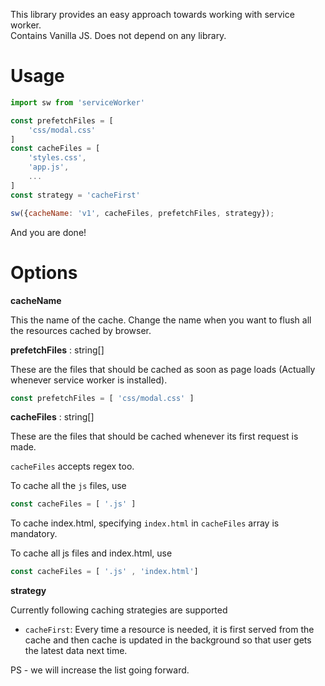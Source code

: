 This library provides an easy approach towards working with service worker.
<br/>
Contains Vanilla JS. Does not depend on any library.

# Usage
```js
import sw from 'serviceWorker'

const prefetchFiles = [
    'css/modal.css'
]
const cacheFiles = [
    'styles.css',
    'app.js',
    ...
]
const strategy = 'cacheFirst'

sw({cacheName: 'v1', cacheFiles, prefetchFiles, strategy});

```

And you are done!

# Options

**cacheName**

This the name of the cache. Change the name when you want to flush all the resources cached by browser.

**prefetchFiles** : string[]

These are the files that should be cached as soon as page loads (Actually whenever service worker is installed).

```js
const prefetchFiles = [ 'css/modal.css' ]

```


**cacheFiles** : string[]

These are the files that should be cached whenever its first request is made.

`cacheFiles` accepts regex too.

To cache all the `js` files, use

```js
const cacheFiles = [ '.js' ]

```

To cache index.html, specifying `index.html` in `cacheFiles` array is mandatory.

 To cache all js files and index.html, use
```js
const cacheFiles = [ '.js' , 'index.html']
```

**strategy**

Currently following caching strategies are supported

- `cacheFirst`: Every time a resource is needed, it is first served from the cache and then cache is updated in the background so that user gets the latest data next time.

PS - we will increase the list going forward.

